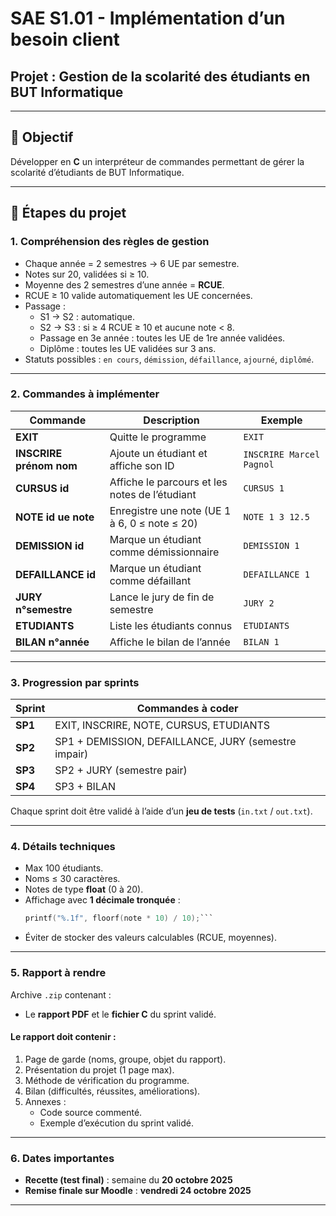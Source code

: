 # SAE S1.01 - Implémentation d’un besoin client
## Projet : Gestion de la scolarité des étudiants en BUT Informatique
  
---  

## 🎯 Objectif
Développer en **C** un interpréteur de commandes permettant de gérer la scolarité d’étudiants de BUT Informatique.
  
---  

## 🧩 Étapes du projet

### 1. Compréhension des règles de gestion
- Chaque année = 2 semestres → 6 UE par semestre.
- Notes sur 20, validées si ≥ 10.
- Moyenne des 2 semestres d’une année = **RCUE**.
- RCUE ≥ 10 valide automatiquement les UE concernées.
- Passage :
    - S1 → S2 : automatique.
    - S2 → S3 : si ≥ 4 RCUE ≥ 10 et aucune note < 8.
    - Passage en 3e année : toutes les UE de 1re année validées.
    - Diplôme : toutes les UE validées sur 3 ans.
- Statuts possibles : `en cours`, `démission`, `défaillance`, `ajourné`, `diplômé`.

---  

### 2. Commandes à implémenter

| Commande | Description | Exemple |  
|-----------|--------------|----------|  
| **EXIT** | Quitte le programme | `EXIT` |  
| **INSCRIRE prénom nom** | Ajoute un étudiant et affiche son ID | `INSCRIRE Marcel Pagnol` |  
| **CURSUS id** | Affiche le parcours et les notes de l’étudiant | `CURSUS 1` |  
| **NOTE id ue note** | Enregistre une note (UE 1 à 6, 0 ≤ note ≤ 20) | `NOTE 1 3 12.5` |  
| **DEMISSION id** | Marque un étudiant comme démissionnaire | `DEMISSION 1` |  
| **DEFAILLANCE id** | Marque un étudiant comme défaillant | `DEFAILLANCE 1` |  
| **JURY n°semestre** | Lance le jury de fin de semestre | `JURY 2` |  
| **ETUDIANTS** | Liste les étudiants connus | `ETUDIANTS` |  
| **BILAN n°année** | Affiche le bilan de l’année | `BILAN 1` |  
  
---  

### 3. Progression par sprints

| Sprint | Commandes à coder |  
|---------|------------------|  
| **SP1** | EXIT, INSCRIRE, NOTE, CURSUS, ETUDIANTS |  
| **SP2** | SP1 + DEMISSION, DEFAILLANCE, JURY (semestre impair) |  
| **SP3** | SP2 + JURY (semestre pair) |  
| **SP4** | SP3 + BILAN |  

Chaque sprint doit être validé à l’aide d’un **jeu de tests** (`in.txt` / `out.txt`).
  
---  

### 4. Détails techniques
- Max 100 étudiants.
- Noms ≤ 30 caractères.
- Notes de type **float** (0 à 20).
- Affichage avec **1 décimale tronquée** :
  ```c  
  printf("%.1f", floorf(note * 10) / 10);```
- Éviter de stocker des valeurs calculables (RCUE, moyennes).

---  

### 5. Rapport à rendre
Archive `.zip` contenant :
- Le **rapport PDF** et le **fichier C** du sprint validé.

#### Le rapport doit contenir :
1. Page de garde (noms, groupe, objet du rapport).
2. Présentation du projet (1 page max).
3. Méthode de vérification du programme.
4. Bilan (difficultés, réussites, améliorations).
5. Annexes :
    - Code source commenté.
    - Exemple d’exécution du sprint validé.

---  

### 6. Dates importantes
- **Recette (test final)** : semaine du **20 octobre 2025**
- **Remise finale sur Moodle** : **vendredi 24 octobre 2025**

---  
